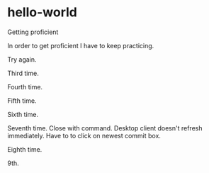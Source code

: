 # hello-world
Getting proficient 

In order to get proficient I have to keep practicing.

Try again.

Third time.

Fourth time.

Fifth time.

Sixth time. 

Seventh time. Close with command. Desktop client doesn't refresh immediately. Have to to click on newest commit box.

Eighth time.

9th.